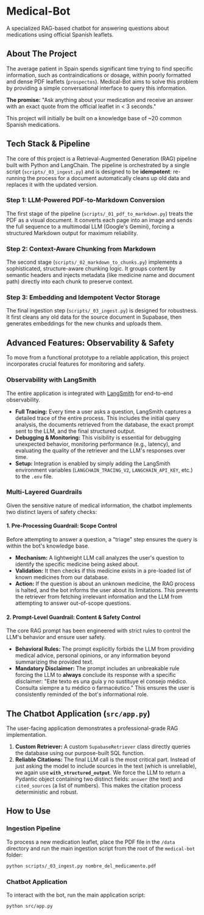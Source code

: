 # Medical-Bot

A specialized RAG-based chatbot for answering questions about medications using official Spanish leaflets.

## About The Project

The average patient in Spain spends significant time trying to find specific information, such as contraindications or dosage, within poorly formatted and dense PDF leaflets (`prospectos`). Medical-Bot aims to solve this problem by providing a simple conversational interface to query this information.

**The promise:** "Ask anything about your medication and receive an answer with an exact quote from the official leaflet in < 3 seconds."

This project will initially be built on a knowledge base of ~20 common Spanish medications.

## Tech Stack & Pipeline

The core of this project is a Retrieval-Augmented Generation (RAG) pipeline built with Python and LangChain. The pipeline is orchestrated by a single script (`scripts/_03_ingest.py`) and is designed to be **idempotent**: re-running the process for a document automatically cleans up old data and replaces it with the updated version.

### Step 1: LLM-Powered PDF-to-Markdown Conversion

The first stage of the pipeline (`scripts/_01_pdf_to_markdown.py`) treats the PDF as a visual document. It converts each page into an image and sends the full sequence to a multimodal LLM (Google's Gemini), forcing a structured Markdown output for maximum reliability.

### Step 2: Context-Aware Chunking from Markdown

The second stage (`scripts/_02_markdown_to_chunks.py`) implements a sophisticated, structure-aware chunking logic. It groups content by semantic headers and injects metadata (like medicine name and document path) directly into each chunk to preserve context.

### Step 3: Embedding and Idempotent Vector Storage

The final ingestion step (`scripts/_03_ingest.py`) is designed for robustness. It first cleans any old data for the source document in Supabase, then generates embeddings for the new chunks and uploads them.

## Advanced Features: Observability & Safety

To move from a functional prototype to a reliable application, this project incorporates crucial features for monitoring and safety.

### Observability with LangSmith

The entire application is integrated with [LangSmith](https://smith.langchain.com/) for end-to-end observability.

*   **Full Tracing:** Every time a user asks a question, LangSmith captures a detailed trace of the entire process. This includes the initial query analysis, the documents retrieved from the database, the exact prompt sent to the LLM, and the final structured output.
*   **Debugging & Monitoring:** This visibility is essential for debugging unexpected behavior, monitoring performance (e.g., latency), and evaluating the quality of the retriever and the LLM's responses over time.
*   **Setup:** Integration is enabled by simply adding the LangSmith environment variables (`LANGCHAIN_TRACING_V2`, `LANGCHAIN_API_KEY`, etc.) to the `.env` file.

### Multi-Layered Guardrails

Given the sensitive nature of medical information, the chatbot implements two distinct layers of safety checks:

#### 1. Pre-Processing Guardrail: Scope Control

Before attempting to answer a question, a "triage" step ensures the query is within the bot's knowledge base.

*   **Mechanism:** A lightweight LLM call analyzes the user's question to identify the specific medicine being asked about.
*   **Validation:** It then checks if this medicine exists in a pre-loaded list of known medicines from our database.
*   **Action:** If the question is about an unknown medicine, the RAG process is halted, and the bot informs the user about its limitations. This prevents the retriever from fetching irrelevant information and the LLM from attempting to answer out-of-scope questions.

#### 2. Prompt-Level Guardrail: Content & Safety Control

The core RAG prompt has been engineered with strict rules to control the LLM's behavior and ensure user safety.

*   **Behavioral Rules:** The prompt explicitly forbids the LLM from providing medical advice, personal opinions, or any information beyond summarizing the provided text.
*   **Mandatory Disclaimer:** The prompt includes an unbreakable rule forcing the LLM to **always** conclude its response with a specific disclaimer: "Este texto es una guía y no sustituye el consejo médico. Consulta siempre a tu médico o farmacéutico." This ensures the user is consistently reminded of the bot's informational role.

## The Chatbot Application (`src/app.py`)

The user-facing application demonstrates a professional-grade RAG implementation.
1.  **Custom Retriever:** A custom `SupabaseRetriever` class directly queries the database using our purpose-built SQL function.
2.  **Reliable Citations:** The final LLM call is the most critical part. Instead of just asking the model to include sources in the text (which is unreliable), we again use **`with_structured_output`**. We force the LLM to return a Pydantic object containing two distinct fields: `answer` (the text) and `cited_sources` (a list of numbers). This makes the citation process deterministic and robust.

## How to Use

### Ingestion Pipeline
To process a new medication leaflet, place the PDF file in the `/data` directory and run the main ingestion script from the root of the `medical-bot` folder:
```bash
python scripts/_03_ingest.py nombre_del_medicamento.pdf
```

### Chatbot Application
To interact with the bot, run the main application script:
```bash
python src/app.py
```
```

